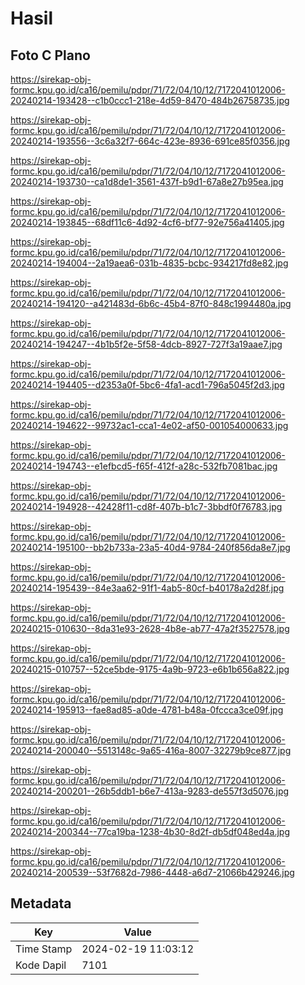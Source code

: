 # Hasil

## Foto C Plano

https://sirekap-obj-formc.kpu.go.id/ca16/pemilu/pdpr/71/72/04/10/12/7172041012006-20240214-193428--c1b0ccc1-218e-4d59-8470-484b26758735.jpg

https://sirekap-obj-formc.kpu.go.id/ca16/pemilu/pdpr/71/72/04/10/12/7172041012006-20240214-193556--3c6a32f7-664c-423e-8936-691ce85f0356.jpg

https://sirekap-obj-formc.kpu.go.id/ca16/pemilu/pdpr/71/72/04/10/12/7172041012006-20240214-193730--ca1d8de1-3561-437f-b9d1-67a8e27b95ea.jpg

https://sirekap-obj-formc.kpu.go.id/ca16/pemilu/pdpr/71/72/04/10/12/7172041012006-20240214-193845--68df11c6-4d92-4cf6-bf77-92e756a41405.jpg

https://sirekap-obj-formc.kpu.go.id/ca16/pemilu/pdpr/71/72/04/10/12/7172041012006-20240214-194004--2a19aea6-031b-4835-bcbc-934217fd8e82.jpg

https://sirekap-obj-formc.kpu.go.id/ca16/pemilu/pdpr/71/72/04/10/12/7172041012006-20240214-194120--a421483d-6b6c-45b4-87f0-848c1994480a.jpg

https://sirekap-obj-formc.kpu.go.id/ca16/pemilu/pdpr/71/72/04/10/12/7172041012006-20240214-194247--4b1b5f2e-5f58-4dcb-8927-727f3a19aae7.jpg

https://sirekap-obj-formc.kpu.go.id/ca16/pemilu/pdpr/71/72/04/10/12/7172041012006-20240214-194405--d2353a0f-5bc6-4fa1-acd1-796a5045f2d3.jpg

https://sirekap-obj-formc.kpu.go.id/ca16/pemilu/pdpr/71/72/04/10/12/7172041012006-20240214-194622--99732ac1-cca1-4e02-af50-001054000633.jpg

https://sirekap-obj-formc.kpu.go.id/ca16/pemilu/pdpr/71/72/04/10/12/7172041012006-20240214-194743--e1efbcd5-f65f-412f-a28c-532fb7081bac.jpg

https://sirekap-obj-formc.kpu.go.id/ca16/pemilu/pdpr/71/72/04/10/12/7172041012006-20240214-194928--42428f11-cd8f-407b-b1c7-3bbdf0f76783.jpg

https://sirekap-obj-formc.kpu.go.id/ca16/pemilu/pdpr/71/72/04/10/12/7172041012006-20240214-195100--bb2b733a-23a5-40d4-9784-240f856da8e7.jpg

https://sirekap-obj-formc.kpu.go.id/ca16/pemilu/pdpr/71/72/04/10/12/7172041012006-20240214-195439--84e3aa62-91f1-4ab5-80cf-b40178a2d28f.jpg

https://sirekap-obj-formc.kpu.go.id/ca16/pemilu/pdpr/71/72/04/10/12/7172041012006-20240215-010630--8da31e93-2628-4b8e-ab77-47a2f3527578.jpg

https://sirekap-obj-formc.kpu.go.id/ca16/pemilu/pdpr/71/72/04/10/12/7172041012006-20240215-010757--52ce5bde-9175-4a9b-9723-e6b1b656a822.jpg

https://sirekap-obj-formc.kpu.go.id/ca16/pemilu/pdpr/71/72/04/10/12/7172041012006-20240214-195913--fae8ad85-a0de-4781-b48a-0fccca3ce09f.jpg

https://sirekap-obj-formc.kpu.go.id/ca16/pemilu/pdpr/71/72/04/10/12/7172041012006-20240214-200040--5513148c-9a65-416a-8007-32279b9ce877.jpg

https://sirekap-obj-formc.kpu.go.id/ca16/pemilu/pdpr/71/72/04/10/12/7172041012006-20240214-200201--26b5ddb1-b6e7-413a-9283-de557f3d5076.jpg

https://sirekap-obj-formc.kpu.go.id/ca16/pemilu/pdpr/71/72/04/10/12/7172041012006-20240214-200344--77ca19ba-1238-4b30-8d2f-db5df048ed4a.jpg

https://sirekap-obj-formc.kpu.go.id/ca16/pemilu/pdpr/71/72/04/10/12/7172041012006-20240214-200539--53f7682d-7986-4448-a6d7-21066b429246.jpg


## Metadata

| Key        | Value               |
| ---------- | ------------------- |
| Time Stamp | 2024-02-19 11:03:12 |
| Kode Dapil | 7101                |



